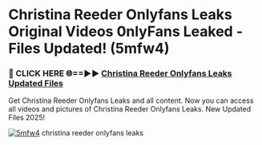 # Christina Reeder Onlyfans Leaks Original Videos 0nlyFans Leaked - Files Updated! (5mfw4)

<h3>🔴 CLICK HERE 🌐==►► <a href="https://tinyurl.com/ms9xzufz" rel="nofollow">Christina Reeder Onlyfans Leaks Updated Files</a></h3>

Get Christina Reeder Onlyfans Leaks and all content. Now you can access all videos and pictures of Christina Reeder Onlyfans Leaks. New Updated Files 2025!

[![5mfw4](https://i.imgur.com/ppqm5kG.gif)](https://tinyurl.com/ms9xzufz)
christina reeder onlyfans leaks